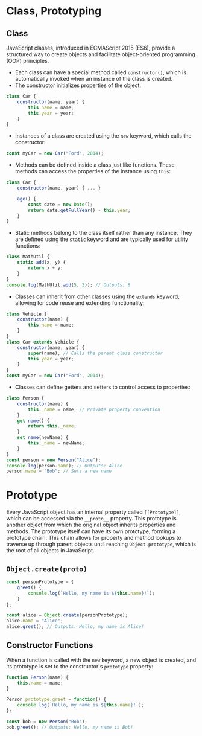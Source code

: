 # Class, Prototyping

## Class

JavaScript classes, introduced in ECMAScript 2015 (ES6), provide a structured way to create objects and facilitate object-oriented programming (OOP) principles.

- Each class can have a special method called `constructor()`, which is automatically invoked when an instance of the class is created.
- The constructor initializes properties of the object:
```js
class Car {
    constructor(name, year) {
        this.name = name;
        this.year = year;
    }
}
```
- Instances of a class are created using the `new` keyword, which calls the constructor:
```js
const myCar = new Car("Ford", 2014);
```
- Methods can be defined inside a class just like functions. These methods can access the properties of the instance using `this`:
```js
class Car {
    constructor(name, year) { ... }

    age() {
        const date = new Date();
        return date.getFullYear() - this.year;
    }
}
```
- Static methods belong to the class itself rather than any instance. They are defined using the `static` keyword and are typically used for utility functions:
```js
class MathUtil {
    static add(x, y) {
        return x + y;
    }
}
console.log(MathUtil.add(5, 3)); // Outputs: 8
```
- Classes can inherit from other classes using the `extends` keyword, allowing for code reuse and extending functionality:
```js
class Vehicle {
    constructor(name) {
        this.name = name;
    }
}
class Car extends Vehicle {
    constructor(name, year) {
        super(name); // Calls the parent class constructor
        this.year = year;
    }
}
const myCar = new Car("Ford", 2014);
```
- Classes can define getters and setters to control access to properties:
```js
class Person {
    constructor(name) {
        this._name = name; // Private property convention
    }
    get name() {
        return this._name;
    }
    set name(newName) {
        this._name = newName;
    }
}
const person = new Person("Alice");
console.log(person.name); // Outputs: Alice
person.name = "Bob"; // Sets a new name
```

# Prototype

Every JavaScript object has an internal property called `[[Prototype]]`, which can be accessed via the `__proto__` property. This prototype is another object from which the original object inherits properties and methods.
The prototype itself can have its own prototype, forming a prototype chain. This chain allows for property and method lookups to traverse up through parent objects until reaching `Object.prototype`, which is the root of all objects in JavaScript.

## `Object.create(proto)`
```js
const personPrototype = {
    greet() {
        console.log(`Hello, my name is ${this.name}!`);
    }
};

const alice = Object.create(personPrototype);
alice.name = "Alice";
alice.greet(); // Outputs: Hello, my name is Alice!
```

## Constructor Functions
When a function is called with the `new` keyword, a new object is created, and its prototype is set to the constructor's `prototype` property:
```js
function Person(name) {
    this.name = name;
}

Person.prototype.greet = function() {
    console.log(`Hello, my name is ${this.name}!`);
};

const bob = new Person("Bob");
bob.greet(); // Outputs: Hello, my name is Bob!
```
